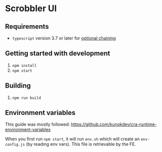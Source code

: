 # Scrobbler UI

## Requirements

- `typescript` version 3.7 or later for [optional chaining](https://www.typescriptlang.org/docs/handbook/release-notes/typescript-3-7.html)

## Getting started with development

1. `npm install`
1. `npm start`

## Building

1. `npm run build`

## Environment variables

This guide was mostly followed: https://github.com/kunokdev/cra-runtime-environment-variables

When you first run `npm start`, it will run `env.sh` which will create an `env-config.js` (by reading env vars). This file is retrievable by the FE.
